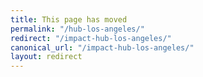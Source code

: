 ```yaml
---
title: This page has moved
permalink: "/hub-los-angeles/"
redirect: "/impact-hub-los-angeles/"
canonical_url: "/impact-hub-los-angeles/"
layout: redirect
---
```

